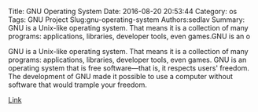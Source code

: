 Title: GNU Operating System
Date: 2016-08-20 20:53:44
Category: os
Tags: GNU Project
Slug:gnu-operating-system
Authors:sedlav
Summary: GNU is a Unix-like operating system. That means it is a collection of many programs: applications, libraries, developer tools, even games.GNU is an o

GNU is a Unix-like operating system. That means it is a collection of many programs: applications, libraries, developer tools, even games.
GNU is an operating system that is free software—that is, it respects users' freedom. The development of GNU made it possible to use a computer without software that would trample your freedom.

[Link](https://www.gnu.org/)
